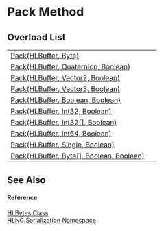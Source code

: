 # Pack Method


## Overload List
<table>
<tr>
<td><a href="M_HLNC_Serialization_HLBytes_Pack_4">Pack(HLBuffer, Byte)</a></td>
<td> </td></tr>
<tr>
<td><a href="M_HLNC_Serialization_HLBytes_Pack">Pack(HLBuffer, Quaternion, Boolean)</a></td>
<td> </td></tr>
<tr>
<td><a href="M_HLNC_Serialization_HLBytes_Pack_1">Pack(HLBuffer, Vector2, Boolean)</a></td>
<td> </td></tr>
<tr>
<td><a href="M_HLNC_Serialization_HLBytes_Pack_2">Pack(HLBuffer, Vector3, Boolean)</a></td>
<td> </td></tr>
<tr>
<td><a href="M_HLNC_Serialization_HLBytes_Pack_3">Pack(HLBuffer, Boolean, Boolean)</a></td>
<td> </td></tr>
<tr>
<td><a href="M_HLNC_Serialization_HLBytes_Pack_6">Pack(HLBuffer, Int32, Boolean)</a></td>
<td> </td></tr>
<tr>
<td><a href="M_HLNC_Serialization_HLBytes_Pack_7">Pack(HLBuffer, Int32[], Boolean)</a></td>
<td> </td></tr>
<tr>
<td><a href="M_HLNC_Serialization_HLBytes_Pack_8">Pack(HLBuffer, Int64, Boolean)</a></td>
<td> </td></tr>
<tr>
<td><a href="M_HLNC_Serialization_HLBytes_Pack_9">Pack(HLBuffer, Single, Boolean)</a></td>
<td> </td></tr>
<tr>
<td><a href="M_HLNC_Serialization_HLBytes_Pack_5">Pack(HLBuffer, Byte[], Boolean, Boolean)</a></td>
<td> </td></tr>
</table>

## See Also


#### Reference
<a href="T_HLNC_Serialization_HLBytes">HLBytes Class</a>  
<a href="N_HLNC_Serialization">HLNC.Serialization Namespace</a>  

